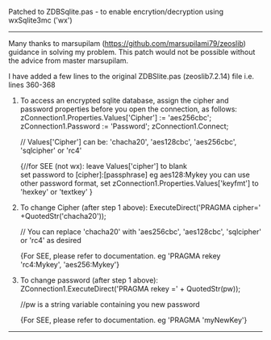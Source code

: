 Patched to ZDBSqlite.pas - to enable encrytion/decryption using wxSqlite3mc ('wx')
******************************************************************************

Many thanks to marsupilam (https://github.com/marsupilami79/zeoslib) guidance in solving my problem. This patch would not 
be possible without the advice from master marsupilam.

I have added a few lines to the original ZDBSlite.pas (zeoslib7.2.14) file i.e. lines 360-368

1. To access an encrypted sqlite database, assign the cipher and password properties before you open the connection, as follows:
      zConnection1.Properties.Values['Cipher'] := 'aes256cbc';        
      zConnection1.Password := 'Password'; 
      zConnection1.Connect;
      
      // Values['Cipher'] can be: 'chacha20', 'aes128cbc', 'aes256cbc', 'sqlcipher' or 'rc4'
      
    {//for SEE (not wx): 
        leave Values['cipher'] to blank   
        set password to [cipher]:[passphrase] eg aes128:Mykey
        you can use other password format, set zConnection1.Properties.Values['keyfmt'] to 'hexkey' or 'textkey' }         
      
  
2. To change Cipher (after step 1 above):
      ExecuteDirect('PRAGMA cipher=' +QuotedStr('chacha20'));  
      
      // You can replace 'chacha20' with 'aes256cbc', 'aes128cbc', 'sqlcipher' or 'rc4' as desired
       
   {For SEE, please refer to documentation. eg 'PRAGMA rekey 'rc4:Mykey', 'aes256:Mykey'} 

  
3. To change password (after step 1 above):
      ZConnection1.ExecuteDirect('PRAGMA rekey =' + QuotedStr(pw));
      
      //pw is a string variable containing you new password    
         
   {For SEE, please refer to documentation. eg 'PRAGMA 'myNewKey'}
           

***********************************************************************************
